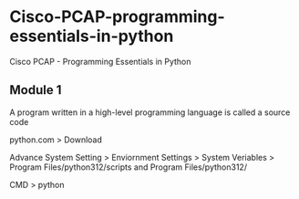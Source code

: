# Cisco-PCAP-programming-essentials-in-python

Cisco PCAP - Programming Essentials in Python

## Module 1

A program written in a high-level programming language is called a source code

python.com > Download

Advance System Setting > Enviornment Settings > System Veriables > Program Files/python312/scripts and Program Files/python312/

CMD > python
